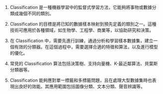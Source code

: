 1. Classification 是一種機器學習中的監督式學習方法，它能夠將事物或數據分類成幾個不同的類別。

2. Classification 的目標是將已知的數據樣本映射到預先定義的類別之一。這種技術可應用於各種領域，如生物學、工程學、商業等，以協助研究和決策。

3. 在 Classification 中，需要先進行訓練，通過分析和學習樣本數據集，建立一個有效的分類器。在這個過程中，需要選擇合適的特徵和算法，以及進行模型的優化。

4. 常見的 Classification 算法包括決策樹、支持向量機、K-最近鄰算法、貝葉斯分類器等。

5. Classification 能夠應對單一標籤和多標籤問題，且在處理大型數據集時也表現出良好的效能。其應用範圍包括圖像分類、文本分類、聲音辨識等。